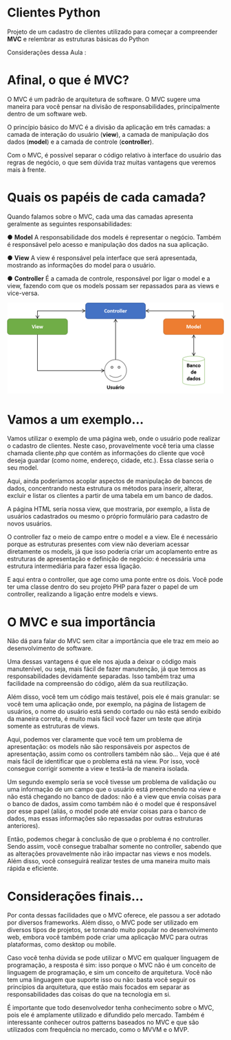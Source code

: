 # Clientes Python
 Projeto de um cadastro de clientes utilizado para começar a compreender **MVC** e relembrar as estruturas básicas do Python

Considerações dessa Aula : 

# **Afinal, o que é MVC?**

O MVC é um padrão de arquitetura de software. O MVC sugere uma maneira para você pensar na divisão de responsabilidades, principalmente dentro de um software web.

O princípio básico do MVC é a divisão da aplicação em três camadas: a camada de interação do usuário (**view**), a camada de manipulação dos dados (**model**) e a camada de controle (**controller**).

Com o MVC, é possível separar o código relativo à interface do usuário das regras de negócio, o que sem dúvida traz muitas vantagens que veremos mais à frente.

# Quais os papéis de cada camada?
Quando falamos sobre o MVC, cada uma das camadas apresenta geralmente as seguintes responsabilidades:

● **Model** A responsabilidade dos models é representar o negócio. Também é responsável pelo acesso e manipulação dos dados na sua aplicação.

● **View** A view é responsável pela interface que será apresentada, mostrando as informações do model para o usuário.

● **Controller** É a camada de controle, responsável por ligar o model e a view, fazendo com que os models possam ser repassados para as views e vice-versa.

 ![Diagrama do MVC](diagramaMVC.png)


# Vamos a um exemplo…
Vamos utilizar o exemplo de uma página web, onde o usuário pode realizar o cadastro de clientes. Neste caso, provavelmente você teria uma classe chamada cliente.php que contém as informações do cliente que você deseja guardar (como nome, endereço, cidade, etc.). Essa classe seria o seu model.

Aqui, ainda poderíamos acoplar aspectos de manipulação de bancos de dados, concentrando nesta estrutura os métodos para inserir, alterar, excluir e listar os clientes a partir de uma tabela em um banco de dados.

A página HTML seria nossa view, que mostraria, por exemplo, a lista de usuários cadastrados ou mesmo o próprio formulário para cadastro de novos usuários.

O controller faz o meio de campo entre o model e a view. Ele é necessário porque as estruturas presentes com view não deveriam acessar diretamente os models, já que isso poderia criar um acoplamento entre as estruturas de apresentação e definição de negócio: é necessária uma estrutura intermediária para fazer essa ligação.

E aqui entra o controller, que age como uma ponte entre os dois. Você pode ter uma classe dentro do seu projeto PHP para fazer o papel de um controller, realizando a ligação entre models e views.

# O MVC e sua importância
Não dá para falar do MVC sem citar a importância que ele traz em meio ao desenvolvimento de software.

Uma dessas vantagens é que ele nos ajuda a deixar o código mais manutenível, ou seja, mais fácil de fazer manutenção, já que temos as responsabilidades devidamente separadas. Isso também traz uma facilidade na compreensão do código, além da sua reutilização.

Além disso, você tem um código mais testável, pois ele é mais granular: se você tem uma aplicação onde, por exemplo, na página de listagem de usuários, o nome do usuário está sendo cortado ou não está sendo exibido da maneira correta, é muito mais fácil você fazer um teste que atinja somente as estruturas de views.

Aqui, podemos ver claramente que você tem um problema de apresentação: os models não são responsáveis por aspectos de apresentação, assim como os controllers também não são… Veja que é até mais fácil de identificar que o problema está na view. Por isso, você consegue corrigir somente a view e testá-la de maneira isolada.

Um segundo exemplo seria se você tivesse um problema de validação ou uma informação de um campo que o usuário está preenchendo na view e não está chegando no banco de dados: não é a view que envia coisas para o banco de dados, assim como também não é o model que é responsável por esse papel (aliás, o model pode até enviar coisas para o banco de dados, mas essas informações são repassadas por outras estruturas anteriores).

Então, podemos chegar à conclusão de que o problema é no controller. Sendo assim, você consegue trabalhar somente no controller, sabendo que as alterações provavelmente não irão impactar nas views e nos models. Além disso, você conseguirá realizar testes de uma maneira muito mais rápida e eficiente.

# Considerações finais…
Por conta dessas facilidades que o MVC oferece, ele passou a ser adotado por diversos frameworks. Além disso, o MVC pode ser utilizado em diversos tipos de projetos, se tornando muito popular no desenvolvimento web, embora você também pode criar uma aplicação MVC para outras plataformas, como desktop ou mobile.

Caso você tenha dúvida se pode utilizar o MVC em qualquer linguagem de programação, a resposta é sim: isso porque o MVC não é um conceito de linguagem de programação, e sim um conceito de arquitetura. Você não tem uma linguagem que suporte isso ou não: basta você seguir os princípios da arquitetura, que estão mais focados em separar as responsabilidades das coisas do que na tecnologia em si.

É importante que todo desenvolvedor tenha conhecimento sobre o MVC, pois ele é amplamente utilizado e difundido pelo mercado. Também é interessante conhecer outros patterns baseados no MVC e que são utilizados com frequência no mercado, como o MVVM e o MVP.